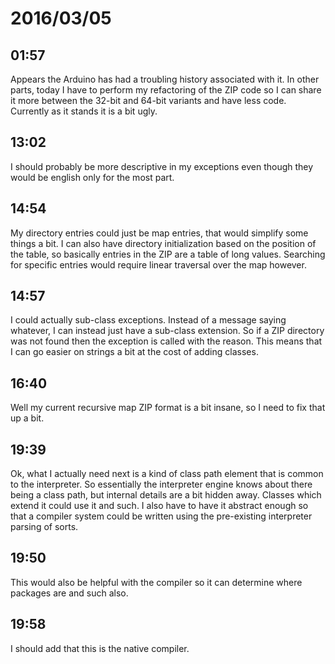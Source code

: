 # 2016/03/05

## 01:57

Appears the Arduino has had a troubling history associated with it. In other
parts, today I have to perform my refactoring of the ZIP code so I can share it
more between the 32-bit and 64-bit variants and have less code. Currently as
it stands it is a bit ugly.

## 13:02

I should probably be more descriptive in my exceptions even though they would
be english only for the most part.

## 14:54

My directory entries could just be map entries, that would simplify some things
a bit. I can also have directory initialization based on the position of the
table, so basically entries in the ZIP are a table of long values. Searching
for specific entries would require linear traversal over the map however.

## 14:57

I could actually sub-class exceptions. Instead of a message saying whatever,
I can instead just have a sub-class extension. So if a ZIP directory was not
found then the exception is called with the reason. This means that I can go
easier on strings a bit at the cost of adding classes.

## 16:40

Well my current recursive map ZIP format is a bit insane, so I need to fix that
up a bit.

## 19:39

Ok, what I actually need next is a kind of class path element that is common
to the interpreter. So essentially the interpreter engine knows about there
being a class path, but internal details are a bit hidden away. Classes which
extend it could use it and such. I also have to have it abstract enough so that
a compiler system could be written using the pre-existing interpreter parsing
of sorts.

## 19:50

This would also be helpful with the compiler so it can determine where packages
are and such also.

## 19:58

I should add that this is the native compiler.

